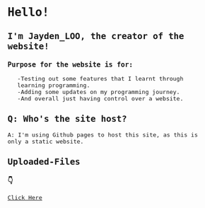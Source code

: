 <html lang="en">
<head>
    <meta charset="UTF-8">
    <meta http-equiv="X-UA-Compatible" content="IE=edge">
    <meta name="viewport" content="width=device-width, initial-scale=1.0">
    <title>Jayden_LOO's Personal Website</title>
    <style>
        body {
            font-family: monospace;
            font-size: medium;
        }
    </style>
</head>
<body>
<h1>Hello!</h1>
<h2>I'm Jayden_LOO, the creator of the website!</h2>
<h3>Purpose for the website is for:</h3>
<p>
    <ol>
       -Testing out some features that I learnt through learning programming.<br>
        -Adding some updates on my programming journey.<br>
        -And overall just having control over a website.<br>
    </ol>
</p>

<h2>Q: Who's the site host?</h2>
<p>A: I'm using Github pages to host this site, as this is only a static website.</p>
<h2>Uploaded-Files </h2>
<h3>👇</h3>
<a href="https://jaydenlooo.netlify.app/">Click Here</a>
</body>
</html>
